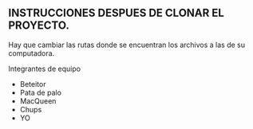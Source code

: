 ## INSTRUCCIONES DESPUES DE CLONAR EL PROYECTO.

Hay que cambiar las rutas donde se encuentran los archivos a las de su computadora.

Integrantes de equipo

- Beteitor
- Pata de palo
- MacQueen
- Chups
- YO 
